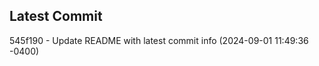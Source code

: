 
## Latest Commit
545f190 - Update README with latest commit info (2024-09-01 11:49:36 -0400) <Yunxi-Zhou>

